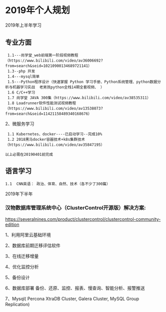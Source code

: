 # 2019年个人规划
 


2019年上半年学习
## 专业方面
  
     1.1---尚学堂_web前端第一阶段视频教程（https://www.bilibili.com/video/av36006692?from=search&seid=10210900134689721141）
     1.3--php 开发
     1.4---mysql简单    
     1.5---Python程序设计（快速掌握 Python 学习手册、Python系统管理、python数据分析与机器学习实战  老男孩python全栈14期全套视频、 ）
     1.6 C/C++学习
     1.7 尚学堂 JAVA 300集（https://www.bilibili.com/video/av38535311）
     1.8 Loadrunner软件性能测试视频教程（https://www.bilibili.com/video/av13538073?from=search&seid=11421158489340168676）


2、微服务学习
    
     1.1 Kubernetes、docker----已启动学习--完成10%
     1.2 2018黑马docker容器技术+k8s集群技术（https://www.bilibili.com/video/av35847195）
      
    以上必需在20190401前完成





## 语言学习
  
    1.1  CNN英语： 政治、体育、自然、技术（各不少了300篇）






2019年下半年
### 汉物数据库管理系统中心（ClusterControl开源版）解决方案:

https://severalnines.com/product/clustercontrol/clustercontrol-community-edition

1、利用阿里云基础环境

2、数据库前期迁移评估软件

3、在线迁移增量

4、优化监控分析

5、备份设计

6、数据库部署 备份、还原、监控、报表、慢查询、智能分析、报警推送

7、Mysql( Percona XtraDB Cluster, Galera Cluster, MySQL Group Replication)




